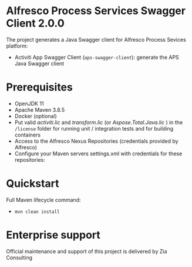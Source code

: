 # Alfresco Process Services Swagger Client 2.0.0

The project generates a Java Swagger client for Alfresco Process Sevices platform:

 * Activiti App Swagger Client (`aps-swagger-client`): generate the APS Java Swagger client

# Prerequisites
 * OpenJDK 11
 * Apache Maven 3.8.5
 * Docker (optional)
 * Put valid  _activiti.lic_  and  _transform.lic_  (or  _Aspose.Total.Java.lic_  )  in the `/license` folder for running unit / integration tests and for building containers 
 * Access to the Alfresco Nexus Repositories (credentials provided by Alfresco)
 * Configure your Maven servers settings.xml with credentials for these repositories:


# Quickstart

Full Maven lifecycle command:

 * `mvn clean install`

# Enterprise support
Official maintenance and support of this project is delivered by Zia Consulting
